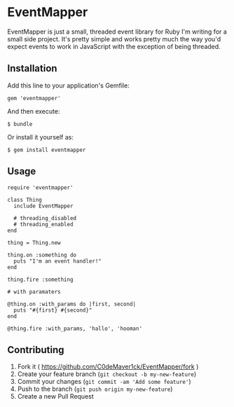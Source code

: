 # EventMapper

EventMapper is just a small, threaded event library for Ruby I'm writing for a small side project. It's pretty simple and works pretty much the way you'd expect events to work in JavaScript with the exception of being threaded.

## Installation

Add this line to your application's Gemfile:

    gem 'eventmapper'

And then execute:

    $ bundle

Or install it yourself as:

    $ gem install eventmapper

## Usage

	require 'eventmapper'

	class Thing
	  include EventMapper

	  # threading_disabled
	  # threading_enabled
	end

	thing = Thing.new

	thing.on :something do
	  puts "I'm an event handler!"
	end

	thing.fire :something

	# with paramaters

	@thing.on :with_params do |first, second|
      puts "#{first} #{second}"
	end

	@thing.fire :with_params, 'hallo', 'hooman'

## Contributing

1. Fork it ( https://github.com/C0deMaver1ck/EventMapper/fork )
2. Create your feature branch (`git checkout -b my-new-feature`)
3. Commit your changes (`git commit -am 'Add some feature'`)
4. Push to the branch (`git push origin my-new-feature`)
5. Create a new Pull Request
